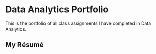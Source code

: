 # Data Analytics Portfolio
This is the portfolio of all class assignments I have completed in Data Analytics.

## My Résumé
